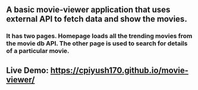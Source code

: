 ## A basic movie-viewer application that uses external API to fetch data and show the movies.

### It has two pages. Homepage loads all the trending movies from the movie db API. The other page is used to search for details of a particular movie.

## Live Demo: https://cpiyush170.github.io/movie-viewer/

